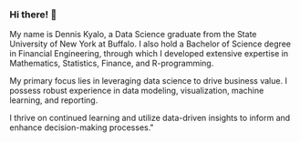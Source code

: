### Hi there! 👋
My name is Dennis Kyalo, a Data Science graduate from the State University of New York at Buffalo. I also hold a Bachelor of Science degree in Financial Engineering, through which I developed extensive expertise in Mathematics, Statistics, Finance, and R-programming.

My primary focus lies in leveraging data science to drive business value. I possess robust experience in data modeling, visualization, machine learning, and reporting.

I thrive on continued learning and utilize data-driven insights to inform and enhance decision-making processes."

<!--
**Dennis-Kyalo/Dennis-Kyalo** is a ✨ _special_ ✨ repository because its `README.md` (this file) appears on your GitHub profile.

Here are some ideas to get you started:

- 🔭 I’m currently working on ...
- 🌱 I’m currently learning ...
- 👯 I’m looking to collaborate on ...
- 🤔 I’m looking for help with ...
- 💬 Ask me about ...
- 📫 How to reach me: ...
- 😄 Pronouns: ...
- ⚡ Fun fact: ...
-->
